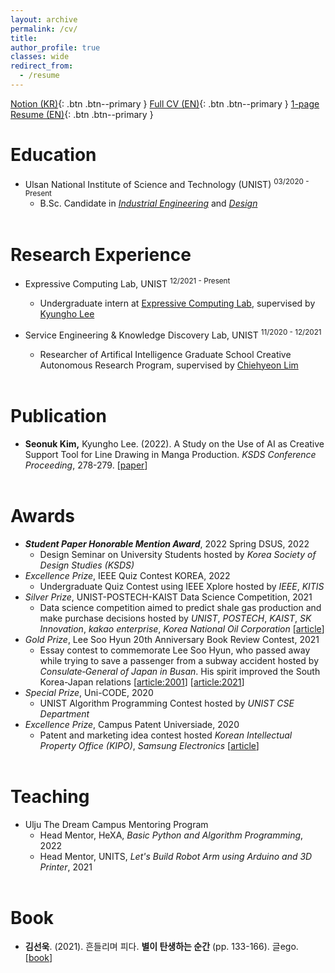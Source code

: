 ```yaml
---
layout: archive
permalink: /cv/
title: 
author_profile: true
classes: wide
redirect_from:
  - /resume
---
```

<a href="notion" class="btn--primary"></a>
[Notion (KR)](https://5eonukkim.notion.site/){: .btn .btn--primary }
<a href="CV" class="btn--primary"></a>
[Full CV (EN)](../_pages/SEONUK_CV_20220801_A4.pdf){: .btn .btn--primary }
<a href="Resume" class="btn--primary"></a>
[1-page Resume (EN)](../_pages/SEONUK_Resume_20220801_A4.pdf){: .btn .btn--primary }

Education
======
* Ulsan National Institute of Science and Technology (UNIST) <sup>03/2020 - Present</sup>
  * B.Sc. Candidate in *[Industrial Engineering](https://ie.unist.ac.kr/eng/)* and *[Design](https://design.unist.ac.kr/)*<br><br>

Research Experience
======
* Expressive Computing Lab, UNIST <sup>12/2021 - Present</sup>
  * Undergraduate intern at [Expressive Computing Lab](https://www.klee141.com/), supervised by [Kyungho Lee](https://research.unist.ac.kr/post-research/%EC%9D%B4%EA%B2%BD%ED%98%B8-expc-lab/?eng)<br>

* Service Engineering \& Knowledge Discovery Lab, UNIST <sup>11/2020 - 12/2021</sup>
  * Researcher of Artifical Intelligence Graduate School Creative Autonomous Research Program, supervised by [Chiehyeon Lim](https://research.unist.ac.kr/post-research/%ec%9e%84%ec%b9%98%ed%98%84_service-engineering-knowledge-discovery/?eng)<br><br>

Publication
======
* **Seonuk Kim,** Kyungho Lee. (2022). A Study on the Use of AI as
Creative Support Tool for Line Drawing in Manga Production.
*KSDS Conference Proceeding*, 278-279. [[paper](https://www.dbpia.co.kr/journal/articleDetail?nodeId=NODE11073042)]<br><br>

Awards
======
* ***Student Paper Honorable Mention Award***, 2022 Spring DSUS, 2022
  * Design Seminar on University Students hosted by *Korea Society of Design Studies (KSDS)*
* *Excellence Prize*, IEEE Quiz Contest KOREA, 2022
  * Undergraduate Quiz Contest using IEEE Xplore hosted by *IEEE*, *KITIS*
* *Silver Prize*, UNIST-POSTECH-KAIST Data Science Competition, 2021
  * Data science competition aimed to predict shale gas production and make purchase decisions hosted by *UNIST*, *POSTECH*, *KAIST*, *SK Innovation*, *kakao enterprise*, *Korea National Oil Corporation* [[article](http://news.unist.ac.kr/successful-completion-of-2021-unist-postech-kaist-data-science-competition/)]
* *Gold Prize*, Lee Soo Hyun 20th Anniversary Book Review Contest, 2021
  * Essay contest to commemorate Lee Soo Hyun, who passed away while trying to save a passenger from a subway accident hosted by *Consulate‑General of Japan in Busan*. His spirit improved the South Korea-Japan relations [[article:2001](https://www.donga.com/en/article/all/20011231/210363/1)] [[article:2021](https://www.donga.com/en/article/all/20210125/2393536/1)]
* *Special Prize*, Uni-CODE, 2020
  * UNIST Algorithm Programming Contest hosted by *UNIST CSE Department*
* *Excellence Prize*, Campus Patent Universiade, 2020
  * Patent and marketing idea contest hosted *Korean Intellectual Property Office (KIPO)*, *Samsung Electronics* [[article](http://news.unist.ac.kr/a-team-of-unist-students-honored-at-the-2020-campus-patent-universiade-competition/)]<br><br>

Teaching
======
* Ulju The Dream Campus Mentoring Program
  * Head Mentor, HeXA, *Basic Python and Algorithm Programming*, 2022
  * Head Mentor, UNITS, *Let's Build Robot Arm using Arduino and 3D Printer*, 2021<br><br>
  
Book
======
* **김선욱**. (2021). 흔들리며 피다. **별이 탄생하는 순간** (pp. 133-166). 글ego. [[book](https://www.aladin.co.kr/shop/wproduct.aspx?ItemId=272558882)]